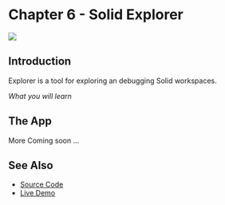 # Chapter 6 - Solid Explorer

![](https://melvincarvalho.gitbooks.io/solid-tutorials/content/solidexplorer.png)

## Introduction

Explorer is a tool for exploring an debugging Solid workspaces.

*What you will learn*

## The App


More Coming soon ...


## See Also

* [Source Code](https://github.com/melvincarvalho/explorer)
* [Live Demo](http://melvincarvalho.github.io/explorer/)
